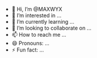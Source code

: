 - 👋 Hi, I’m @MAXWYX
- 👀 I’m interested in ...
- 🌱 I’m currently learning ...
- 💞️ I’m looking to collaborate on ...
- 📫 How to reach me ...
- 😄 Pronouns: ...
- ⚡ Fun fact: ...

<!---
MAXWYX/MAXWYX is a ✨ special ✨ repository because its `README.md` (this file) appears on your GitHub profile.
You can click the Preview link to take a look at your changes.
--->
